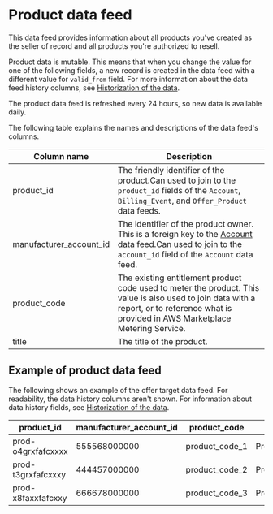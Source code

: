 # Product data feed<a name="data-feed-product"></a>

This data feed provides information about all products you've created as the seller of record and all products you're authorized to resell\.

Product data is mutable\. This means that when you change the value for one of the following fields, a new record is created in the data feed with a different value for `valid_from` field\. For more information about the data feed history columns, see [Historization of the data](data-feed.md#data-feed-historization)\.

The product data feed is refreshed every 24 hours, so new data is available daily\.

The following table explains the names and descriptions of the data feed's columns\. 


| Column name  | Description  | 
| --- | --- | 
| product\_id | The friendly identifier of the product\.Can used to join to the `product_id` fields of the `Account`, `Billing_Event`, and `Offer_Product` data feeds\. | 
| manufacturer\_account\_id | The identifier of the product owner\. This is a foreign key to the [Account](data-feed-account.md) data feed\.Can used to join to the `account_id` field of the `Account` data feed\. | 
| product\_code | The existing entitlement product code used to meter the product\. This value is also used to join data with a report, or to reference what is provided in AWS Marketplace Metering Service\. | 
| title | The title of the product\.  | 

## Example of product data feed<a name="data-feed-product-sample-data"></a>

The following shows an example of the offer target data feed\. For readability, the data history columns aren't shown\. For information about data history fields, see [Historization of the data](data-feed.md#data-feed-historization)\. 


| product\_id  | manufacturer\_account\_id  | product\_code | title | 
| --- | --- | --- | --- | 
| prod\-o4grxfafcxxxx | 555568000000 | product\_code\_1 | Product1 | 
| prod\-t3grxfafcxxxy | 444457000000 | product\_code\_2 | Product2 | 
| prod\-x8faxxfafcxxy | 666678000000 | product\_code\_3 | Product3 | 
